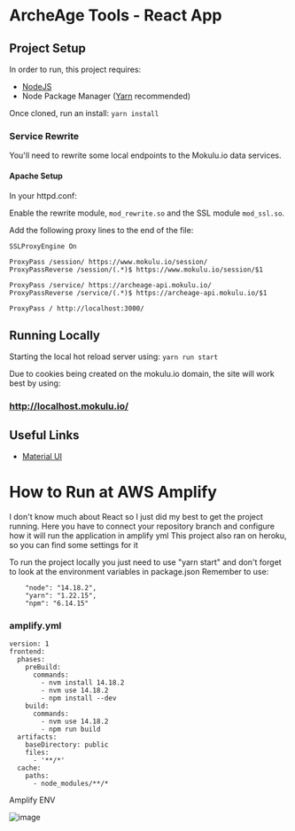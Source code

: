 # ArcheAge Tools - React App

## Project Setup
In order to run, this project requires:
- [NodeJS](https://nodejs.org/)
- Node Package Manager ([Yarn](https://yarnpkg.com) recommended)

Once cloned, run an install:
`yarn install`

### Service Rewrite
You'll need to rewrite some local endpoints to the Mokulu.io data services.

#### Apache Setup
In your httpd.conf:

Enable the rewrite module, `mod_rewrite.so` and the SSL module `mod_ssl.so`.

Add the following proxy lines to the end of the file:
```
SSLProxyEngine On

ProxyPass /session/ https://www.mokulu.io/session/
ProxyPassReverse /session/(.*)$ https://www.mokulu.io/session/$1

ProxyPass /service/ https://archeage-api.mokulu.io/
ProxyPassReverse /service/(.*)$ https://archeage-api.mokulu.io/$1

ProxyPass / http://localhost:3000/
```

## Running Locally

Starting the local hot reload server using:
`yarn run start`

Due to cookies being created on the mokulu.io domain, the site will work best by using:
### http://localhost.mokulu.io/

## Useful Links
- [Material UI](https://material-ui.com/)

# How to Run at AWS Amplify

I don't know much about React so I just did my best to get the project running.
Here you have to connect your repository branch and configure how it will run the application in amplify yml
This project also ran on heroku, so you can find some settings for it

To run the project locally you just need to use "yarn start" and don't forget to look at the environment variables in package.json
Remember to use:

        "node": "14.18.2",
        "yarn": "1.22.15",
        "npm": "6.14.15"

### amplify.yml
```
version: 1
frontend:
  phases:
    preBuild:
      commands:
        - nvm install 14.18.2
        - nvm use 14.18.2
        - npm install --dev
    build:
      commands:
        - nvm use 14.18.2
        - npm run build
  artifacts:
    baseDirectory: public
    files:
      - '**/*'
  cache:
    paths:
      - node_modules/**/*
```

Amplify ENV

![image](https://user-images.githubusercontent.com/13701531/225167873-b1457424-1327-4d58-b7e3-d8a1940e3b6b.png)
